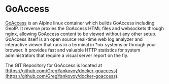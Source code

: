 # GoAccess

[GoAccess](https://goaccess.io/) is an Alpine linux container which builds GoAccess including GeoIP. It reverse proxies the GoAccess HTML files and websockets through nginx, allowing GoAccess content to be viewed without any other setup. GoAccess itself is an open source real-time web log analyzer and interactive viewer that runs in a terminal in *nix systems or through your browser. It provides fast and valuable HTTP statistics for system administrators that require a visual server report on the fly.

The GIT Repository for GoAccess is located at [https://github.com/GregYankovoy/docker-goaccess](https://github.com/GregYankovoy/docker-goaccess).

